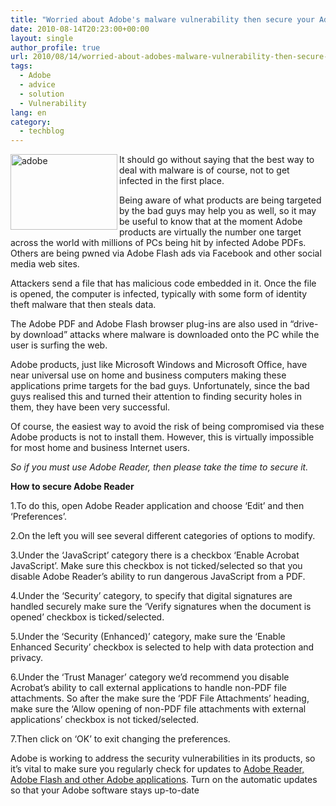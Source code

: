 ```yaml
---
title: "Worried about Adobe's malware vulnerability then secure your Adobe Reader"
date: 2010-08-14T20:23:00+00:00
layout: single
author_profile: true
url: 2010/08/14/worried-about-adobes-malware-vulnerability-then-secure-your-adobe-reader/
tags:
  - Adobe
  - advice
  - solution
  - Vulnerability
lang: en
category: 
  - techblog
---
```

[<img title="adobe" border="0" alt="adobe" align="left" src="http://lh4.ggpht.com/_vaUVXcmC3OI/TGb0O4AKTQI/AAAAAAAACVI/fe61r12qdV8/adobe_thumb%5B1%5D.jpg?imgmax=800" width="171" height="121" />](http://lh4.ggpht.com/_vaUVXcmC3OI/TGb0NAJRp2I/AAAAAAAACVE/i9jrkV8wu94/s1600-h/adobe%5B3%5D.jpg) It should go without saying that the best way to deal with malware is of course, not to get infected in the first place. 

Being aware of what products are being targeted by the bad guys may help you as well, so it may be useful to know that at the moment Adobe products are virtually the number one target across the world with millions of PCs being hit by infected Adobe PDFs. Others are being pwned via Adobe Flash ads via Facebook and other social media web sites. 

Attackers send a file that has malicious code embedded in it. Once the file is opened, the computer is infected, typically with some form of identity theft malware that then steals data. 

The Adobe PDF and Adobe Flash browser plug-ins are also used in “drive-by download” attacks where malware is downloaded onto the PC while the user is surfing the web. 

Adobe products, just like Microsoft Windows and Microsoft Office, have near universal use on home and business computers making these applications prime targets for the bad guys. Unfortunately, since the bad guys realised this and turned their attention to finding security holes in them, they have been very successful. 

Of course, the easiest way to avoid the risk of being compromised via these Adobe products is not to install them. However, this is virtually impossible for most home and business Internet users. 

_So if you must use Adobe Reader, then please take the time to secure it._ 

**How to secure Adobe Reader** 

1.To do this, open Adobe Reader application and choose ‘Edit’ and then ‘Preferences’. 

2.On the left you will see several different categories of options to modify. 

3.Under the ‘JavaScript’ category there is a checkbox ‘Enable Acrobat JavaScript’. Make sure this checkbox is not ticked/selected so that you disable Adobe Reader’s ability to run dangerous JavaScript from a PDF. 

4.Under the ‘Security’ category, to specify that digital signatures are handled securely make sure the ‘Verify signatures when the document is opened’ checkbox is ticked/selected. 

5.Under the ‘Security (Enhanced)’ category, make sure the ‘Enable Enhanced Security’ checkbox is selected to help with data protection and privacy. 

6.Under the ‘Trust Manager’ category we’d recommend you disable Acrobat’s ability to call external applications to handle non-PDF file attachments. So after the make sure the ‘PDF File Attachments’ heading, make sure the ‘Allow opening of non-PDF file attachments with external applications’ checkbox is not ticked/selected. 

7.Then click on ‘OK’ to exit changing the preferences. 

Adobe is working to address the security vulnerabilities in its products, so it’s vital to make sure you regularly check for updates to [Adobe Reader, Adobe Flash and other Adobe applications](http://www.adobe.com/support/security/). Turn on the automatic updates so that your Adobe software stays up-to-date